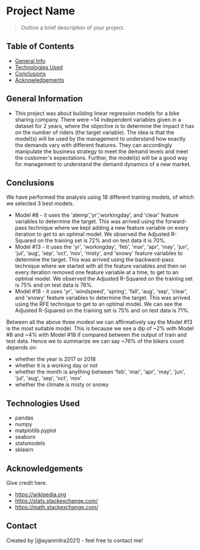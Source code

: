 # Project Name
> Outline a brief description of your project.


## Table of Contents
* [General Info](#general-information)
* [Technologies Used](#technologies-used)
* [Conclusions](#conclusions)
* [Acknowledgements](#acknowledgements)

<!-- You can include any other section that is pertinent to your problem -->

## General Information
- This project was about building linear regression models for a bike sharing company. There were ~14 independent variables given in a dataset for 2 years, where the objective is to determine the impact it has on the number of riders (the target variable). The idea is that the model(s) will be used by the management to understand how exactly the demands vary with different features. They can accordingly manipulate the business strategy to meet the demand levels and meet the customer's expectations. Further, the model(s) will be a good way for management to understand the demand dynamics of a new market. 

<!-- You don't have to answer all the questions - just the ones relevant to your project. -->

## Conclusions
We have performed the analysis using 18 different training models, of which we selected 3 best models.

- Model #8 - it uses the 'atemp','yr','workingday', and 'clear' feature variables to determine the target. This was arrived using the forward-pass technique where we kept adding a new feature variable on every iteration to get to an optimal model. We observed the Adjusted R-Squared on the training set is 72% and on test data it is 70%.
- Model #13 - it uses the 'yr', 'workingday', 'feb', 'mar', 'apr', 'may', 'jun', 'jul', 'aug', 'sep', 'oct', 'nov', 'misty', and 'snowy' feature variables to determine the target. This was arrived using the backward-pass technique where we started with all the feature variables and then on every iteration removed one feature variable at a time, to get to an optimal model. We observed the Adjusted R-Squared on the training set is 75% and on test data is 76%.
- Model #18 - it uses 'yr', 'windspeed', 'spring', 'fall', 'aug', 'sep', 'clear', and 'snowy' feature variables to determine the target. This was arrived using the RFE technique to get to an optimal model. We can see the Adjusted R-Squared on the training set is 75% and on test data is 71%.

Between all the above three modesl we can affirmatively say the Model #13 is the most suitable model. This is because we see a dip of ~2% with Model #8 and ~4% with Model #18 if compared between the output of train and test data. Hence we to summarize we can say ~76% of the bikers count depends on:
- whether the year is 2017 or 2018
- whether it is a working day or not
- whether the month is anything between 'feb', 'mar', 'apr', 'may', 'jun', 'jul', 'aug', 'sep', 'oct', 'nov'
- whether the climate is misty or snowy

## Technologies Used
- pandas
- numpy
- matplotlib.pyplot
- seaborn
- statsmodels
- sklearn

<!-- As the libraries versions keep on changing, it is recommended to mention the version of library used in this project -->

## Acknowledgements
Give credit here.
- https://wikipedia.org
- https://stats.stackexchange.com/
- https://math.stackexchange.com/

## Contact
Created by [@ayanmitra2021] - feel free to contact me!